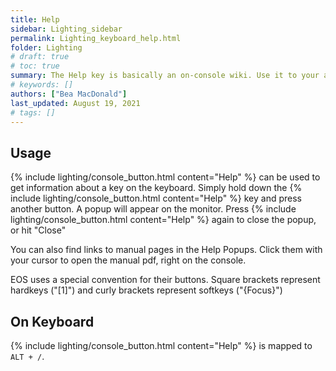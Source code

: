 ```yaml
---
title: Help
sidebar: Lighting_sidebar
permalink: Lighting_keyboard_help.html
folder: Lighting
# draft: true
# toc: true
summary: The Help key is basically an on-console wiki. Use it to your advantage!
# keywords: []
authors: ["Bea MacDonald"]
last_updated: August 19, 2021
# tags: []
---
```


## Usage
{% include lighting/console_button.html content="Help" %} can be used to get information about a key on the keyboard. Simply hold down the {% include lighting/console_button.html content="Help" %} key and press another button. A popup will appear on the monitor. Press {% include lighting/console_button.html content="Help" %} again to close the popup, or hit "Close"

You can also find links to manual pages in the Help Popups. Click them with your cursor to open the manual pdf, right on the console.

EOS uses a special convention for their buttons. Square brackets represent hardkeys ("\[1\]") and curly brackets represent softkeys ("{Focus}")

## On Keyboard
{% include lighting/console_button.html content="Help" %} is mapped to `ALT + /`.